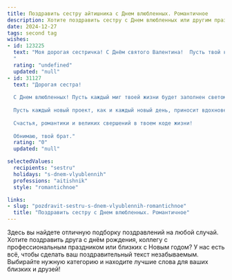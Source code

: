 ```yaml
---
title: Поздравить сестру айтишника с Днем влюбленных. Романтичное
description: Хотите поздравить сестру с Днем влюбленных или другим праздником? Наш ИИ создаст незабываемое поздравление, а вы обязательно выделитесь среди других.  
date: 2024-12-27
tags: second tag
wishes:
- id: 123225
  text: "Моя дорогая сестричка! С Днём святого Валентина!  Пусть твой код жизни будет полон любви, а сердце —  заполнено не только байтами, но и нежностью, счастьем и взаимными чувствами. Желаю тебе найти (или сохранить!)  ту самую программу, которая сделает твою жизнь прекрасной и неповторимой,  как самый элегантный и эффективный алгоритм.  Любви тебе, огромной и светлой!
  "
  rating: "undefined"
  updated: "null"
- id: 31127
  text: "Дорогая сестра!
  
  С Днем влюбленных! Пусть каждый миг твоей жизни будет заполнен светом и радостью, как код, который компилируется без ошибок. Желаю, чтобы твое сердце всегда было подключено к сети любви, а душа наполнялась яркими эмоциями.
  
  Пусть каждый новый проект, как и каждый новый день, приносит вдохновение и счастье. И помни, что настоящая любовь – это самый сложный, но удивительный алгоритм, который делает нас сильнее.
  
  Счастья, романтики и великих свершений в твоем коде жизни!
  
  Обнимаю, твой брат."
  rating: "0"
  updated: "null"

selectedValues:
  recipients: "sestru"
  holidays: "s-dnem-vlyublennih"
  professions: "aitishnik"
  style: "romantichnoe"

links:
- slug: "pozdravit-sestru-s-dnem-vlyublennih-romantichnoe"
  title: "Поздравить сестру с Днем влюбленных. Романтичное"
---
```


Здесь вы найдете отличную подборку поздравлений на любой случай. 
Хотите поздравить друга с днём рождения, коллегу с профессиональным праздником или близких с Новым годом? У нас есть всё, чтобы сделать ваш поздравительный текст незабываемым. Выбирайте нужную категорию и находите лучшие слова для ваших близких и друзей!
